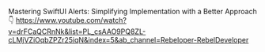 Mastering SwiftUI Alerts: Simplifying Implementation with a Better Approach 👇
https://www.youtube.com/watch?v=drFCaQCRnNk&list=PL_csAAO9PQ8ZL-cLMjVZiOqbZPZr25iqN&index=5&ab_channel=Rebeloper-RebelDeveloper
